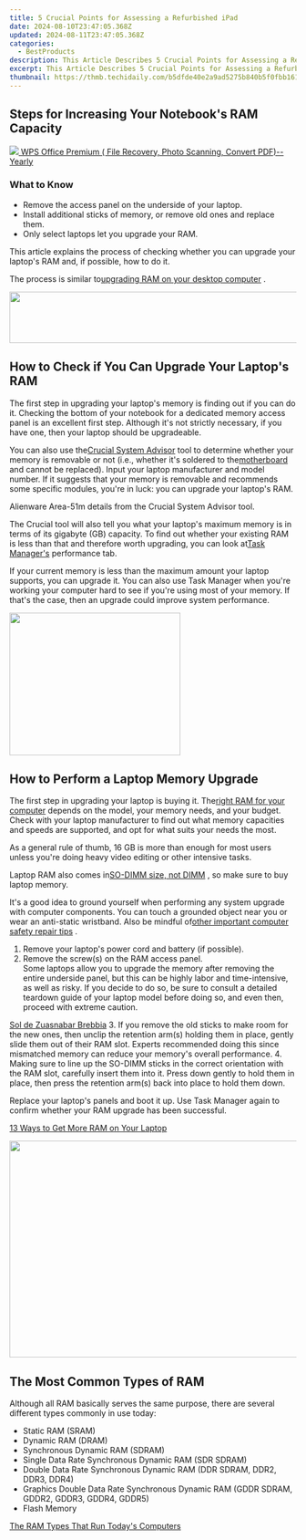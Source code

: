 ```yaml
---
title: 5 Crucial Points for Assessing a Refurbished iPad
date: 2024-08-10T23:47:05.368Z
updated: 2024-08-11T23:47:05.368Z
categories:
  - BestProducts
description: This Article Describes 5 Crucial Points for Assessing a Refurbished iPad
excerpt: This Article Describes 5 Crucial Points for Assessing a Refurbished iPad
thumbnail: https://thmb.techidaily.com/b5dfde40e2a9ad5275b840b5f0fbb161aac4de7d7745911720b5a34076945390.jpg
---
```


## Steps for Increasing Your Notebook's RAM Capacity
<!-- affiliate ads begin -->
<a href="https://secure.2checkout.com/order/checkout.php?PRODS=38729081&QTY=1&AFFILIATE=108875&CART=1"><img src="https://website-prod.cache.wpscdn.com/img/wps-writer-free-word-processor-1x.3d9c80d.png" border="0">
WPS Office Premium ( File Recovery, Photo Scanning, Convert PDF)--Yearly</a>
<!-- affiliate ads end -->
### What to Know

* Remove the access panel on the underside of your laptop.
* Install additional sticks of memory, or remove old ones and replace them.
* Only select laptops let you upgrade your RAM.

 This article explains the process of checking whether you can upgrade your laptop's RAM and, if possible, how to do it.

 The process is similar to[upgrading RAM on your desktop computer](https://www.lifewire.com/install-ram-in-computer-4782047) .

<!-- affiliate ads begin -->
<a href="https://newchic.sjv.io/c/5597632/1659704/14420" target="_top" id="1659704"><img src="//a.impactradius-go.com/display-ad/14420-1659704" border="0" alt="" width="728" height="90"/></a><img height="0" width="0" src="https://imp.pxf.io/i/5597632/1659704/14420" style="position:absolute;visibility:hidden;" border="0" />
<!-- affiliate ads end -->
## How to Check if You Can Upgrade Your Laptop's RAM

 The first step in upgrading your laptop's memory is finding out if you can do it. Checking the bottom of your notebook for a dedicated memory access panel is an excellent first step. Although it's not strictly necessary, if you have one, then your laptop should be upgradeable.

 You can also use the[Crucial System Advisor](https://www.crucial.com/store/advisor) tool to determine whether your memory is removable or not (i.e., whether it's soldered to the[motherboard](https://www.lifewire.com/motherboards-system-boards-and-mainboards-2618154) and cannot be replaced). Input your laptop manufacturer and model number. If it suggests that your memory is removable and recommends some specific modules, you're in luck: you can upgrade your laptop's RAM.

 Alienware Area-51m details from the Crucial System Advisor tool.

 The Crucial tool will also tell you what your laptop's maximum memory is in terms of its gigabyte (GB) capacity. To find out whether your existing RAM is less than that and therefore worth upgrading, you can look at[Task Manager's](https://www.lifewire.com/task-manager-2626025) performance tab.

 If your current memory is less than the maximum amount your laptop supports, you can upgrade it. You can also use Task Manager when you're working your computer hard to see if you're using most of your memory. If that's the case, then an upgrade could improve system performance.

<!-- affiliate ads begin -->
<a href="https://modlily.sjv.io/c/5597632/2072819/17059" target="_top" id="2072819"><img src="//a.impactradius-go.com/display-ad/17059-2072819" border="0" alt="" width="300" height="250"/></a><img height="0" width="0" src="https://imp.pxf.io/i/5597632/2072819/17059" style="position:absolute;visibility:hidden;" border="0" />
<!-- affiliate ads end -->
## How to Perform a Laptop Memory Upgrade

 The first step in upgrading your laptop is buying it. The[right RAM for your computer](https://www.lifewire.com/laptop-memory-buyers-guide-833024) depends on the model, your memory needs, and your budget. Check with your laptop manufacturer to find out what memory capacities and speeds are supported, and opt for what suits your needs the most.

 As a general rule of thumb, 16 GB is more than enough for most users unless you're doing heavy video editing or other intensive tasks.

 Laptop RAM also comes in[SO-DIMM size, not DIMM](https://www.lifewire.com/ddr4-memory-833028) , so make sure to buy laptop memory.

 It's a good idea to ground yourself when performing any system upgrade with computer components. You can touch a grounded object near you or wear an anti-static wristband. Also be mindful of[other important computer safety repair tips](https://www.lifewire.com/important-computer-repair-safety-tips-2625176) .

1. Remove your laptop's power cord and battery (if possible).
2. Remove the screw(s) on the RAM access panel.  
 Some laptops allow you to upgrade the memory after removing the entire underside panel, but this can be highly labor and time-intensive, as well as risky. If you decide to do so, be sure to consult a detailed teardown guide of your laptop model before doing so, and even then, proceed with extreme caution.  

[Sol de Zuasnabar Brebbia](https://www.gettyimages.co.uk/search/photographer?family=creative&photographer=Sol+de+Zuasnabar+Brebbia)
3. If you remove the old sticks to make room for the new ones, then unclip the retention arm(s) holding them in place, gently slide them out of their RAM slot. Experts recommended doing this since mismatched memory can reduce your memory's overall performance.
4. Making sure to line up the SO-DIMM sticks in the correct orientation with the RAM slot, carefully insert them into it. Press down gently to hold them in place, then press the retention arm(s) back into place to hold them down.

 Replace your laptop's panels and boot it up. Use Task Manager again to confirm whether your RAM upgrade has been successful.

[13 Ways to Get More RAM on Your Laptop](https://www.lifewire.com/get-more-use-of-the-ram-on-your-laptop-5185878)

<!-- affiliate ads begin -->
<a href="https://twopages.pxf.io/c/5597632/2016067/18544" target="_top" id="2016067"><img src="//a.impactradius-go.com/display-ad/18544-2016067" border="0" alt="" width="1020" height="380"/></a><img height="0" width="0" src="https://imp.pxf.io/i/5597632/2016067/18544" style="position:absolute;visibility:hidden;" border="0" />
<!-- affiliate ads end -->
## The Most Common Types of RAM

 Although all RAM basically serves the same purpose, there are several different types commonly in use today:

* Static RAM (SRAM)
* Dynamic RAM (DRAM)
* Synchronous Dynamic RAM (SDRAM)
* Single Data Rate Synchronous Dynamic RAM (SDR SDRAM)
* Double Data Rate Synchronous Dynamic RAM (DDR SDRAM, DDR2, DDR3, DDR4)
* Graphics Double Data Rate Synchronous Dynamic RAM (GDDR SDRAM, GDDR2, GDDR3, GDDR4, GDDR5)
* Flash Memory

[The RAM Types That Run Today's Computers](https://www.lifewire.com/types-of-ram-4150713)



<ins class="adsbygoogle"
     style="display:block"
     data-ad-format="autorelaxed"
     data-ad-client="ca-pub-7571918770474297"
     data-ad-slot="1223367746"></ins>



<ins class="adsbygoogle"
     style="display:block"
     data-ad-client="ca-pub-7571918770474297"
     data-ad-slot="8358498916"
     data-ad-format="auto"
     data-full-width-responsive="true"></ins>


